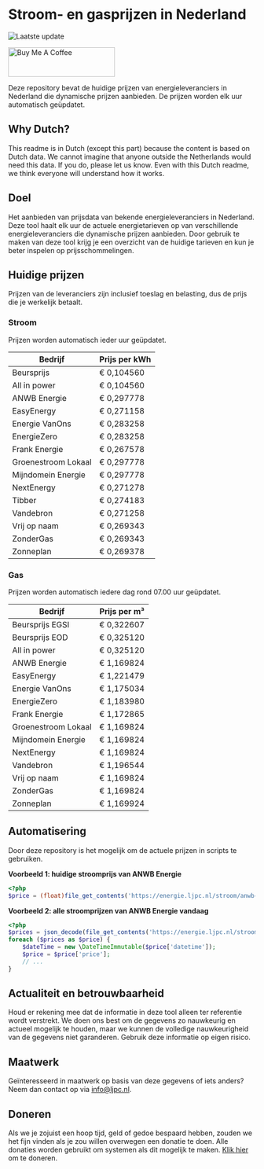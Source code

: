 # Stroom- en gasprijzen in Nederland

![Laatste update](https://img.shields.io/badge/laatste%20update-2025--08--26%2000%3A00%20CET-brightgreen)

<a href="https://www.buymeacoffee.com/Lars-" target="_blank"><img src="https://cdn.buymeacoffee.com/buttons/v2/default-orange.png" alt="Buy Me A Coffee" height="60" style="height: 60px !important;width: 217px !important;" ></a>

Deze repository bevat de huidige prijzen van energieleveranciers in Nederland die dynamische prijzen aanbieden. De prijzen worden elk uur automatisch geüpdatet.

## Why Dutch?

This readme is in Dutch (except this part) because the content is based on Dutch data. We cannot imagine that anyone outside the Netherlands would need this data. If you do, please let us know. Even with this Dutch readme, we think
everyone will understand how it works.

## Doel

Het aanbieden van prijsdata van bekende energieleveranciers in Nederland. Deze tool haalt elk uur de actuele energietarieven op van verschillende energieleveranciers die dynamische prijzen aanbieden. Door gebruik te maken van deze tool
krijg je een overzicht van de huidige tarieven en kun je beter inspelen op prijsschommelingen.

## Huidige prijzen

Prijzen van de leveranciers zijn inclusief toeslag en belasting, dus de prijs die je werkelijk betaalt.

### Stroom

Prijzen worden automatisch ieder uur geüpdatet.

 Bedrijf | Prijs per kWh 
---------|---------------
Beursprijs | € 0,104560
All in power | € 0,104560
ANWB Energie | € 0,297778
EasyEnergy | € 0,271158
Energie VanOns | € 0,283258
EnergieZero | € 0,283258
Frank Energie | € 0,267578
Groenestroom Lokaal | € 0,297778
Mijndomein Energie | € 0,297778
NextEnergy | € 0,271278
Tibber | € 0,274183
Vandebron | € 0,271258
Vrij op naam | € 0,269343
ZonderGas | € 0,269343
Zonneplan | € 0,269378


### Gas

Prijzen worden automatisch iedere dag rond 07.00 uur geüpdatet.

 Bedrijf | Prijs per m³ 
---------|--------------
Beursprijs EGSI | € 0,322607
Beursprijs EOD | € 0,325120
All in power | € 0,325120
ANWB Energie | € 1,169824
EasyEnergy | € 1,221479
Energie VanOns | € 1,175034
EnergieZero | € 1,183980
Frank Energie | € 1,172865
Groenestroom Lokaal | € 1,169824
Mijndomein Energie | € 1,169824
NextEnergy | € 1,169824
Vandebron | € 1,196544
Vrij op naam | € 1,169824
ZonderGas | € 1,169824
Zonneplan | € 1,169924


## Automatisering

Door deze repository is het mogelijk om de actuele prijzen in scripts te gebruiken.

**Voorbeeld 1: huidige stroomprijs van ANWB Energie**

```php
<?php
$price = (float)file_get_contents('https://energie.ljpc.nl/stroom/anwb-energie-nu.txt');

```

**Voorbeeld 2: alle stroomprijzen van ANWB Energie vandaag**

```php
<?php
$prices = json_decode(file_get_contents('https://energie.ljpc.nl/stroom/all-in-power-vandaag.json'),true);
foreach ($prices as $price) {
    $dateTime = new \DateTimeImmutable($price['datetime']);
    $price = $price['price'];
    // ...
}
```

## Actualiteit en betrouwbaarheid

Houd er rekening mee dat de informatie in deze tool alleen ter referentie wordt verstrekt. We doen ons best om de gegevens zo nauwkeurig en actueel mogelijk te houden, maar we kunnen de volledige nauwkeurigheid van de gegevens niet
garanderen. Gebruik deze informatie op eigen risico.

## Maatwerk

Geïnteresseerd in maatwerk op basis van deze gegevens of iets anders? Neem dan contact op
via [info@ljpc.nl](mailto:info@ljpc.nl?subject=Energie%20prijzen).

## Doneren

Als we je zojuist een hoop tijd, geld of gedoe bespaard hebben, zouden we het fijn vinden als je zou willen overwegen een
donatie te doen. Alle donaties worden gebruikt om systemen als dit mogelijk te
maken. [Klik hier](https://www.buymeacoffee.com/Lars-) om te doneren.
